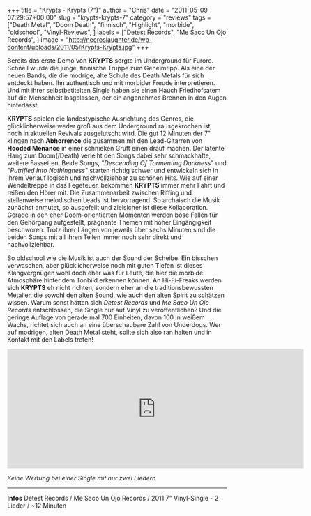 +++
title = "Krypts - Krypts (7\")"
author = "Chris"
date = "2011-05-09 07:29:57+00:00"
slug = "krypts-krypts-7"
category = "reviews"
tags = ["Death Metal", "Doom Death", "finnisch", "Highlight", "morbide", "oldschool", "Vinyl-Reviews", ]
labels = ["Detest Records", "Me Saco Un Ojo Records", ]
image = "http://necroslaughter.de/wp-content/uploads/2011/05/Krypts-Krypts.jpg"
+++



Bereits das erste Demo von **KRYPTS** sorgte im Underground für Furore. Schnell wurde die junge, finnische Truppe zum Geheimtipp. Als eine der neuen Bands, die die modrige, alte Schule des Death Metals für sich entdeckt haben. Ihn authentisch und mit morbider Freude interpretieren. Und mit ihrer selbstbetitelten Single haben sie einen Hauch Friedhofsatem auf die Menschheit losgelassen, der ein angenehmes Brennen in den Augen hinterlässt.

**KRYPTS** spielen die landestypische Ausrichtung des Genres, die glücklicherweise weder groß aus dem Underground rausgekrochen ist, noch in aktuellen Revivals ausgelutscht wird. Die gut 12 Minuten der 7" klingen nach **Abhorrence** die zusammen mit den Lead-Gitarren von **Hooded Menance** in einer schnieken Gruft einen drauf machen. Der latente Hang zum Doom(/Death) verleiht den Songs dabei sehr schmackhafte, weitere Fassetten. Beide Songs, "_Descending Of Tormenting Darkness_" und "_Putrified Into Nothingness_" starten richtig schwer und entwickeln sich in ihrem Verlauf logisch und nachvollziehbar zu schönen Hits. Wie auf einer Wendeltreppe in das Fegefeuer, bekommen **KRYPTS** immer mehr Fahrt und reißen den Hörer mit.
Die Zusammenarbeit zwischen Riffing und stellenweise melodischen Leads ist hervorragend. So archaisch die Musik zunächst anmutet, so ausgefeilt und zielsicher ist diese Kollaboration. Gerade in den eher Doom-orientierten Momenten werden böse Fallen für den Gehörgang aufgestellt, prägnante Themen mit hoher Eingängigkeit beschworen. Trotz ihrer Längen von jeweils über sechs Minuten sind die beiden Songs mit all ihren Teilen immer noch sehr direkt und nachvollziehbar.

So oldschool wie die Musik ist auch der Sound der Scheibe. Ein bisschen verwaschen, aber glücklicherweise noch mit guten Tiefen ist dieses Klangvergnügen wohl doch eher was für Leute, die hier die morbide Atmosphäre hinter dem Tonbild erkennen können. An Hi-Fi-Freaks werden sich **KRYPTS** eh nicht richten, sondern eher an die traditionsbewussten Metaller, die sowohl den alten Sound, wie auch den alten Spirit zu schätzen wissen. Warum sonst hätten sich _Detest Records_ und _Me Saco Un Ojo Records_ entschlossen, die Single nur auf Vinyl zu veröffentlichen? Und die geringe Auflage von gerade mal 700 Einheiten, davon 100 in weißem Wachs, richtet sich auch an eine überschaubare Zahl von Underdogs. Wer auf modrigen, alten Death Metal steht, sollte sich also ran halten und in Kontakt mit den Labels treten!

<iframe allowfullscreen="" frameborder="0" height="273" src="http://www.youtube.com/embed/0BzMAOlwp8Q" width="680"></iframe>

_Keine Wertung bei einer Single mit nur zwei Liedern_



---
**Infos**
Detest Records / Me Saco Un Ojo Records / 2011
7" Vinyl-Single - 2 Lieder / ~12 Minuten
